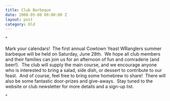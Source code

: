 ```yaml
---
title: Club Barbeque
date: 2008-05-08 00:00:00 Z
layout: post
category: Old
---
```


"<p>Mark your calendars!&nbsp; The first annual Cowtown Yeast WRanglers summer barbeque will be held on Saturday&#44; June 28th.&nbsp; We hope all club members and their families can join us for an afternoon of fun and comraderie (and beer!).&nbsp; The club will supply the main course&#44; and we encourage anyone who is interested to bring a salad&#44; side dish&#44; or dessert to contribute to our feast.&nbsp; And of course&#44; feel free to bring some homebrew to share!&nbsp; There will also be some fantastic door-prizes and give-aways.&nbsp; Stay tuned to the website or club newsletter for more details and a sign-up list.</p>"

